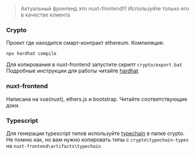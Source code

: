 > Актуальный фронтенд это nuxt-frontend!!! Используйте только его в качестве клиента

### Crypto
Проект где находится смарт-контракт ethereum.
Компиляция:
```
npx hardhat compile
```
Для копирования в nuxt-frontend запустите скрипт `crypto/export.bat`
Подробные инструкции для работы читайте [hardhat](https://hardhat.org/hardhat-runner/docs/getting-started#overview)

### nuxt-frontend
Написана на vue(nuxt), ethers.js и bootstrap. Читайте соответствующие доки.

### Typescript
Для генерации typescript типов используйте [typechain](https://www.npmjs.com/package/typechain) в папке crypto.
Не помню как, но вам нужно копировать типы с `crypto\typechain-types` на `nuxt-frontend\artifacts\typechain`
